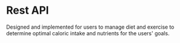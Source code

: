 # Rest API

Designed and implemented for users to manage diet and exercise to determine optimal caloric intake and nutrients for the users' goals.
